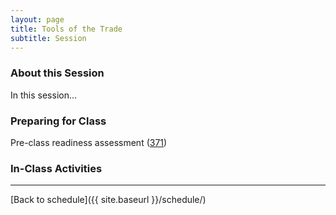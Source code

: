 ```yaml
---
layout: page
title: Tools of the Trade
subtitle: Session
---
```


### About this Session

In this session...

### Preparing for Class

Pre-class readiness assessment ([371](https://sakai.duke.edu/samigo-app/servlet/Login?id=5d8e4198-261f-466b-bbd1-10314d1959aa1483151062545))


### In-Class Activities


* * *

[Back to schedule]({{ site.baseurl }}/schedule/)